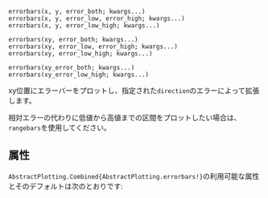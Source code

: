 ```
errorbars(x, y, error_both; kwargs...)
errorbars(x, y, error_low, error_high; kwargs...)
errorbars(x, y, error_low_high; kwargs...)

errorbars(xy, error_both; kwargs...)
errorbars(xy, error_low, error_high; kwargs...)
errorbars(xy, error_low_high; kwargs...)

errorbars(xy_error_both; kwargs...)
errorbars(xy_error_low_high; kwargs...)
```

xy位置にエラーバーをプロットし、指定された`direction`のエラーによって拡張します。

相対エラーの代わりに低値から高値までの区間をプロットしたい場合は、`rangebars`を使用してください。

## 属性

`AbstractPlotting.Combined{AbstractPlotting.errorbars!}`の利用可能な属性とそのデフォルトは次のとおりです: 

```

```
